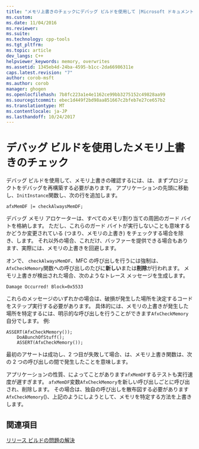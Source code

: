 ```yaml
---
title: "メモリ上書きのチェックにデバッグ ビルドを使用して |Microsoft ドキュメント"
ms.custom: 
ms.date: 11/04/2016
ms.reviewer: 
ms.suite: 
ms.technology: cpp-tools
ms.tgt_pltfrm: 
ms.topic: article
dev_langs: C++
helpviewer_keywords: memory, overwrites
ms.assetid: 1345eb4d-24ba-4595-b1cc-2da66986311e
caps.latest.revision: "7"
author: corob-msft
ms.author: corob
manager: ghogen
ms.openlocfilehash: 7b8fc223a1e4e1162ce99bb3275152c49828aa99
ms.sourcegitcommit: ebec1d449f2bd98aa851667c2bfeb7e27ce657b2
ms.translationtype: MT
ms.contentlocale: ja-JP
ms.lasthandoff: 10/24/2017
---
```

# <a name="using-the-debug-build-to-check-for-memory-overwrite"></a>デバッグ ビルドを使用したメモリ上書きのチェック
デバッグ ビルドを使用して、メモリ上書きの確認するには、は、まずプロジェクトをデバッグを再構築する必要があります。 アプリケーションの先頭に移動し、`InitInstance`関数し、次の行を追加します。  
  
```  
afxMemDF |= checkAlwaysMemDF;  
```  
  
 デバッグ メモリ アロケーターは、すべてのメモリ割り当ての周囲のガード バイトを格納します。 ただし、これらのガード バイトが実行しないことも意味するかどうか変更されている (つまり、メモリの上書き) をチェックする場合を除き、します。 それ以外の場合、これだけ、バッファーを提供できる場合もあります、実際には、メモリの上書きを回避します。  
  
 オンで、 `checkAlwaysMemDF`、MFC の呼び出しを行うには強制は、`AfxCheckMemory`関数への呼び出しのたびに**新しい**または**削除**が行われます。 メモリ上書きが検出された場合、次のようなトレース メッセージを生成します。  
  
```  
Damage Occurred! Block=0x5533  
```  
  
 これらのメッセージのいずれかの場合は、破損が発生した場所を決定するコードをステップ実行する必要があります。 具体的には、メモリの上書きが発生した場所を特定するには、明示的な呼び出しを行うことができます`AfxCheckMemory`自分でします。 例:  
  
```  
ASSERT(AfxCheckMemory());  
    DoABunchOfStuff();  
    ASSERT(AfxCheckMemory());  
```  
  
 最初のアサートは成功し、2 つ目が失敗して場合、は、メモリ上書き関数は、次の 2 つの呼び出しの間で発生したことを意味します。  
  
 アプリケーションの性質、によってことがあります`afxMemDF`するテストも実行速度が遅すぎます。 `afxMemDF`変数`AfxCheckMemory`を新しい呼び出しごとに呼び出され、削除します。 その場合は、独自の呼び出しを散布図する必要があります`AfxCheckMemory`()、上記のようにしようとして、メモリを特定する方法を上書きします。  
  
## <a name="see-also"></a>関連項目  
 [リリース ビルドの問題の解決](../../build/reference/fixing-release-build-problems.md)